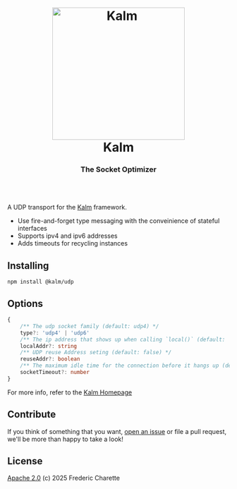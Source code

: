 <h1 align="center">
  <a title="The socket optimizer" href="http://kalm.js.org">
    <img alt="Kalm" width="300px" src="https://kalm.js.org/images/kalmv3.png" />
    <br/>
  </a>
  Kalm
</h1>
<h3 align="center">
  The Socket Optimizer
  <br/><br/>
</h3>
<br/>

A UDP transport for the [Kalm](https://github.com/kalm/kalm.js) framework.

- Use fire-and-forget type messaging with the conveinience of stateful interfaces
- Supports ipv4 and ipv6 addresses
- Adds timeouts for recycling instances


## Installing

`npm install @kalm/udp`

## Options

```typescript
{
    /** The udp socket family (default: udp4) */
    type?: 'udp4' | 'udp6'
    /** The ip address that shows up when calling `local()` (default: '0.0.0.0') */
    localAddr?: string
    /** UDP reuse Address seting (default: false) */
    reuseAddr?: boolean
    /** The maximum idle time for the connection before it hangs up (default: 30000) */
    socketTimeout?: number
}
```

For more info, refer to the [Kalm Homepage](https://github.com/kalm/kalm.js) 

## Contribute

If you think of something that you want, [open an issue](//github.com/kalm/kalm.js/issues/new) or file a pull request, we'll be more than happy to take a look!

## License 

[Apache 2.0](LICENSE) (c) 2025 Frederic Charette
